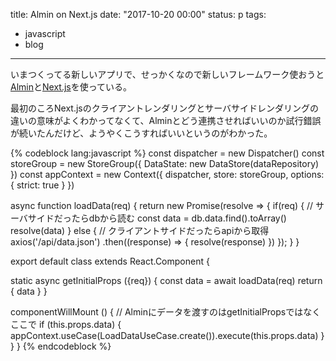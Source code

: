 title: Almin on Next.js
date: "2017-10-20 00:00"
status: p
tags:
- javascript
- blog
---

いまつくってる新しいアプリで、せっかくなので新しいフレームワーク使おうと[Almin](https://github.com/almin/almin)と[Next.js](https://github.com/zeit/next.js/)を使っている。

最初のころNext.jsのクライアントレンダリングとサーバサイドレンダリングの違いの意味がよくわかってなくて、Alminとどう連携させればいいのか試行錯誤が続いたんだけど、ようやくこうすればいいというのがわかった。

{% codeblock lang:javascript %}
const dispatcher = new Dispatcher()
const storeGroup = new StoreGroup({
  DataState: new DataStore(dataRepository)
})
const appContext = new Context({
  dispatcher,
  store: storeGroup,
  options: {
    strict: true
  }
})

async function loadData(req) {
  return new Promise(resolve => {
    if(req) {
      // サーバサイドだったらdbから読む
      const data = db.data.find().toArray()
      resolve(data)
    } else {
      // クライアントサイドだったらapiから取得
      axios('/api/data.json')
      .then((response) => {
          resolve(response)
        })
      });
    }
}

export default class extends React.Component {

  static async getInitialProps ({req}) {
    const data = await loadData(req)
    return { data }
  }


  componentWillMount () {
    // Alminにデータを渡すのはgetInitialPropsではなくここで
   if (this.props.data) {
     appContext.useCase(LoadDataUseCase.create()).execute(this.props.data)
   }
 }
}
{% endcodeblock %}
